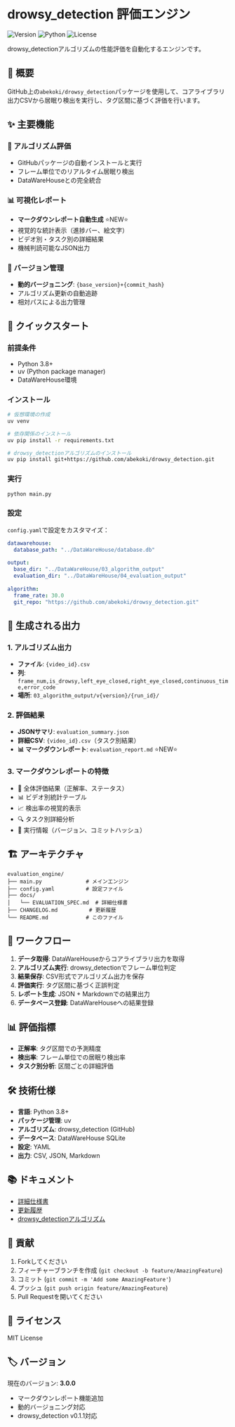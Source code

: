 # drowsy_detection 評価エンジン

![Version](https://img.shields.io/badge/version-3.0.0-blue.svg)
![Python](https://img.shields.io/badge/python-3.8+-green.svg)
![License](https://img.shields.io/badge/license-MIT-orange.svg)

drowsy_detectionアルゴリズムの性能評価を自動化するエンジンです。

## 🎯 概要

GitHub上の`abekoki/drowsy_detection`パッケージを使用して、コアライブラリ出力CSVから居眠り検出を実行し、タグ区間に基づく評価を行います。

## ✨ 主要機能

### 🔄 アルゴリズム評価
- GitHubパッケージの自動インストールと実行
- フレーム単位でのリアルタイム居眠り検出
- DataWareHouseとの完全統合

### 📊 可視化レポート
- **マークダウンレポート自動生成** ⭐NEW⭐
- 視覚的な統計表示（進捗バー、絵文字）
- ビデオ別・タスク別の詳細結果
- 機械判読可能なJSON出力

### 🔧 バージョン管理
- **動的バージョニング**: `{base_version}+{commit_hash}`
- アルゴリズム更新の自動追跡
- 相対パスによる出力管理

## 🚀 クイックスタート

### 前提条件
- Python 3.8+
- uv (Python package manager)
- DataWareHouse環境

### インストール
```bash
# 仮想環境の作成
uv venv

# 依存関係のインストール
uv pip install -r requirements.txt

# drowsy_detectionアルゴリズムのインストール
uv pip install git+https://github.com/abekoki/drowsy_detection.git
```

### 実行
```bash
python main.py
```

### 設定
`config.yaml`で設定をカスタマイズ：
```yaml
datawarehouse:
  database_path: "../DataWareHouse/database.db"
  
output:
  base_dir: "../DataWareHouse/03_algorithm_output"
  evaluation_dir: "../DataWareHouse/04_evaluation_output"
  
algorithm:
  frame_rate: 30.0
  git_repo: "https://github.com/abekoki/drowsy_detection.git"
```

## 📝 生成される出力

### 1. アルゴリズム出力
- **ファイル**: `{video_id}.csv`
- **列**: `frame_num,is_drowsy,left_eye_closed,right_eye_closed,continuous_time,error_code`
- **場所**: `03_algorithm_output/v{version}/{run_id}/`

### 2. 評価結果
- **JSONサマリ**: `evaluation_summary.json`
- **詳細CSV**: `{video_id}.csv`（タスク別結果）
- **📊 マークダウンレポート**: `evaluation_report.md` ⭐NEW⭐

### 3. マークダウンレポートの特徴
- 🎯 全体評価結果（正解率、ステータス）
- 📊 ビデオ別統計テーブル
- 📈 検出率の視覚的表示
- 🔍 タスク別詳細分析
- 📝 実行情報（バージョン、コミットハッシュ）

## 🏗️ アーキテクチャ

```
evaluation_engine/
├── main.py              # メインエンジン
├── config.yaml          # 設定ファイル
├── docs/
│   └── EVALUATION_SPEC.md  # 詳細仕様書
├── CHANGELOG.md          # 更新履歴
└── README.md            # このファイル
```

## 🔄 ワークフロー

1. **データ取得**: DataWareHouseからコアライブラリ出力を取得
2. **アルゴリズム実行**: drowsy_detectionでフレーム単位判定
3. **結果保存**: CSV形式でアルゴリズム出力を保存
4. **評価実行**: タグ区間に基づく正誤判定
5. **レポート生成**: JSON + Markdownでの結果出力
6. **データベース登録**: DataWareHouseへの結果登録

## 📊 評価指標

- **正解率**: タグ区間での予測精度
- **検出率**: フレーム単位での居眠り検出率
- **タスク別分析**: 区間ごとの詳細評価

## 🛠️ 技術仕様

- **言語**: Python 3.8+
- **パッケージ管理**: uv
- **アルゴリズム**: drowsy_detection (GitHub)
- **データベース**: DataWareHouse SQLite
- **設定**: YAML
- **出力**: CSV, JSON, Markdown

## 📚 ドキュメント

- [詳細仕様書](docs/EVALUATION_SPEC.md)
- [更新履歴](CHANGELOG.md)
- [drowsy_detectionアルゴリズム](https://github.com/abekoki/drowsy_detection)

## 🤝 貢献

1. Forkしてください
2. フィーチャーブランチを作成 (`git checkout -b feature/AmazingFeature`)
3. コミット (`git commit -m 'Add some AmazingFeature'`)
4. プッシュ (`git push origin feature/AmazingFeature`)
5. Pull Requestを開いてください

## 📜 ライセンス

MIT License

## 🏷️ バージョン

現在のバージョン: **3.0.0**

- マークダウンレポート機能追加
- 動的バージョニング対応
- drowsy_detection v0.1.1対応
